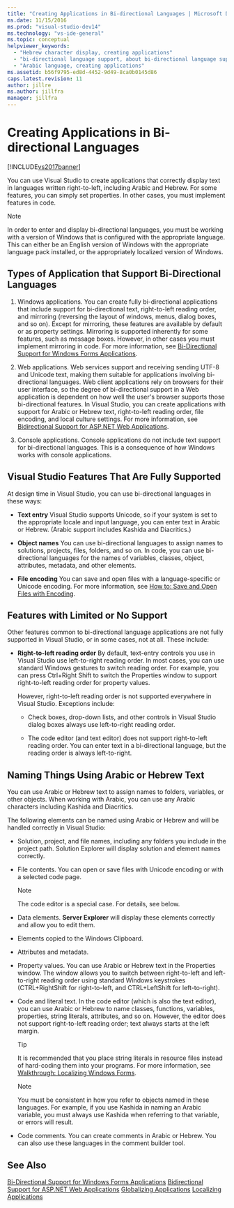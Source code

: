 ```yaml
---
title: "Creating Applications in Bi-directional Languages | Microsoft Docs"
ms.date: 11/15/2016
ms.prod: "visual-studio-dev14"
ms.technology: "vs-ide-general"
ms.topic: conceptual
helpviewer_keywords:
  - "Hebrew character display, creating applications"
  - "bi-directional language support, about bi-directional language support"
  - "Arabic language, creating applications"
ms.assetid: b56f9795-ed8d-4452-9d49-8ca0b0145d86
caps.latest.revision: 11
author: jillre
ms.author: jillfra
manager: jillfra
---
```

# Creating Applications in Bi-directional Languages
[!INCLUDE[vs2017banner](../includes/vs2017banner.md)]

You can use Visual Studio to create applications that correctly display text in languages written right-to-left, including Arabic and Hebrew. For some features, you can simply set properties. In other cases, you must implement features in code.

> [!NOTE]
> In order to enter and display bi-directional languages, you must be working with a version of Windows that is configured with the appropriate language. This can either be an English version of Windows with the appropriate language pack installed, or the appropriately localized version of Windows.

## Types of Application that Support Bi-Directional Languages

1. Windows applications. You can create fully bi-directional applications that include support for bi-directional text, right-to-left reading order, and mirroring (reversing the layout of windows, menus, dialog boxes, and so on). Except for mirroring, these features are available by default or as property settings. Mirroring is supported inherently for some features, such as message boxes. However, in other cases you must implement mirroring in code. For more information, see [Bi-Directional Support for Windows Forms Applications](https://msdn.microsoft.com/library/7b622fa4-f390-4e4d-b624-83a1917cccf2).

2. Web applications. Web services support and receiving sending UTF-8 and Unicode text, making them suitable for applications involving bi-directional languages. Web client applications rely on browsers for their user interface, so the degree of bi-directional support in a Web application is dependent on how well the user's browser supports those bi-directional features. In Visual Studio, you can create applications with support for Arabic or Hebrew text, right-to-left reading order, file encoding, and local culture settings. For more information, see [Bidirectional Support for ASP.NET Web Applications](https://msdn.microsoft.com/library/5576f9b1-9b86-41ef-8354-092d366bcd03).

3. Console applications. Console applications do not include text support for bi-directional languages. This is a consequence of how Windows works with console applications.

## Visual Studio Features That Are Fully Supported
 At design time in Visual Studio, you can use bi-directional languages in these ways:

- **Text entry** Visual Studio supports Unicode, so if your system is set to the appropriate locale and input language, you can enter text in Arabic or Hebrew. (Arabic support includes Kashida and Diacritics.)

- **Object names** You can use bi-directional languages to assign names to solutions, projects, files, folders, and so on. In code, you can use bi-directional languages for the names of variables, classes, object, attributes, metadata, and other elements.

- **File encoding** You can save and open files with a language-specific or Unicode encoding. For more information, see [How to: Save and Open Files with Encoding](../ide/how-to-save-and-open-files-with-encoding.md).

## Features with Limited or No Support
 Other features common to bi-directional language applications are not fully supported in Visual Studio, or in some cases, not at all. These include:

- **Right-to-left reading order** By default, text-entry controls you use in Visual Studio use left-to-right reading order. In most cases, you can use standard Windows gestures to switch reading order. For example, you can press Ctrl+Right Shift to switch the Properties window to support right-to-left reading order for property values.

  However, right-to-left reading order is not supported everywhere in Visual Studio. Exceptions include:

  - Check boxes, drop-down lists, and other controls in Visual Studio dialog boxes always use left-to-right reading order.

  - The code editor (and text editor) does not support right-to-left reading order. You can enter text in a bi-directional language, but the reading order is always left-to-right.

## Naming Things Using Arabic or Hebrew Text
 You can use Arabic or Hebrew text to assign names to folders, variables, or other objects. When working with Arabic, you can use any Arabic characters including Kashida and Diacritics.

 The following elements can be named using Arabic or Hebrew and will be handled correctly in Visual Studio:

- Solution, project, and file names, including any folders you include in the project path. Solution Explorer will display solution and element names correctly.

- File contents. You can open or save files with Unicode encoding or with a selected code page.

    > [!NOTE]
    > The code editor is a special case. For details, see below.

- Data elements. **Server Explorer** will display these elements correctly and allow you to edit them.

- Elements copied to the Windows Clipboard.

- Attributes and metadata.

- Property values. You can use Arabic or Hebrew text in the Properties window. The window allows you to switch between right-to-left and left-to-right reading order using standard Windows keystrokes (CTRL+RightShift for right-to-left, and CTRL+LeftShift for left-to-right).

- Code and literal text. In the code editor (which is also the text editor), you can use Arabic or Hebrew to name classes, functions, variables, properties, string literals, attributes, and so on. However, the editor does not support right-to-left reading order; text always starts at the left margin.

    > [!TIP]
    > It is recommended that you place string literals in resource files instead of hard-coding them into your programs. For more information, see [Walkthrough: Localizing Windows Forms](https://msdn.microsoft.com/9a96220d-a19b-4de0-9f48-01e5d82679e5).

    > [!NOTE]
    > You must be consistent in how you refer to objects named in these languages. For example, if you use Kashida in naming an Arabic variable, you must always use Kashida when referring to that variable, or errors will result.

- Code comments. You can create comments in Arabic or Hebrew. You can also use these languages in the comment builder tool.

## See Also
 [Bi-Directional Support for Windows Forms Applications](https://msdn.microsoft.com/library/7b622fa4-f390-4e4d-b624-83a1917cccf2)
 [Bidirectional Support for ASP.NET Web Applications](https://msdn.microsoft.com/library/5576f9b1-9b86-41ef-8354-092d366bcd03)
 [Globalizing Applications](../ide/globalizing-applications.md)
 [Localizing Applications](../ide/localizing-applications.md)
